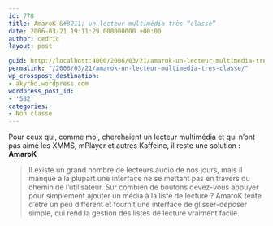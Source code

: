 ```yaml
---
id: 778
title: AmaroK &#8211; un lecteur multimédia très “classe”
date: 2006-03-21 19:11:29.000000000 +00:00
author: cedric
layout: post

guid: http://localhost:4000/2006/03/21/amarok-un-lecteur-multimedia-tres-classe.html
permalink: "/2006/03/21/amarok-un-lecteur-multimedia-tres-classe/"
wp_crosspost_destination:
- akyrho.wordpress.com
wordpress_post_id:
- '582'
categories:
- Non classé
---
```

Pour ceux qui, comme moi, cherchaient un lecteur multimédia et qui n’ont pas aimé les XMMS, mPlayer et autres Kaffeine, il reste une solution : **AmaroK**

> Il existe un grand nombre de lecteurs audio de nos jours, mais il manque à la plupart une interface ne se mettant pas en travers du chemin de l’utilisateur. Sur combien de boutons devez-vous appuyer pour simplement ajouter un média à la liste de lecture ? AmaroK tente d’être un peu différent et fournit une interface de glisser-déposer simple, qui rend la gestion des listes de lecture vraiment facile.  
> >  
> >
